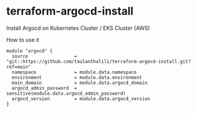 # terraform-argocd-install
Install Argocd on Kubernetes Cluster / EKS Cluster (AWS)

How to use it
```
module "argocd" {
  source                 = "git::https://github.com/taulanthalili/terraform-argocd-install.git?ref=main"
  namespace              = module.data.namespace
  environment            = module.data.environment
  main_domain            = module.data.argocd_domain
  argocd_admin_password  = sensitive(module.data.argocd_admin_password)
  argocd_version         = module.data.argocd_version
}
```
